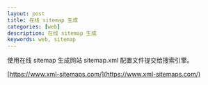 ```yaml
---
layout: post
title: 在线 sitemap 生成
categories: [web]
description: 在线 sitemap 生成
keywords: web, sitemap 
---
```


使用在线 sitemap 生成网站 sitemap.xml 配置文件提交给搜索引擎。

[https://www.xml-sitemaps.com/](https://www.xml-sitemaps.com/)
